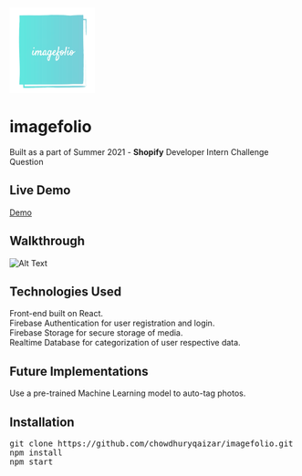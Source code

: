 <img src="imagefolio.png" width=150px height=150px>

# imagefolio

Built as a part of Summer 2021 - **Shopify**
Developer Intern Challenge Question

## Live Demo
[Demo](https://ecstatic-gates-787bfe.netlify.app)

## Walkthrough
![Alt Text](https://media.giphy.com/media/fpE2ESlAAXRQhWfad1/giphy.gif)

## Technologies Used
Front-end built on React.  
Firebase Authentication for user registration and login.  
Firebase Storage for secure storage of media.  
Realtime Database for categorization of user respective data.

## Future Implementations
Use a pre-trained Machine Learning model to auto-tag photos.

## Installation
<pre>
git clone https://github.com/chowdhuryqaizar/imagefolio.git
npm install
npm start
</pre>
